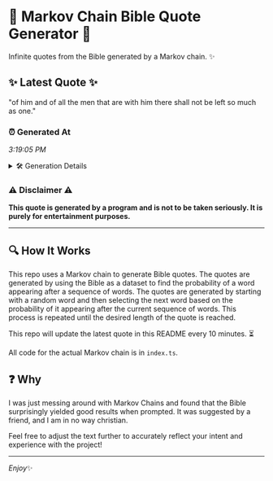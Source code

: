# 📖 Markov Chain Bible Quote Generator 📖

Infinite quotes from the Bible generated by a Markov chain. ✨

## ✨ Latest Quote ✨
"of him and of all the men that are with him there shall not be left so much as one."

### ⏰ Generated At
*3:19:05 PM*

<details>
    <summary>🛠️ Generation Details</summary>
    <p>
        <strong>🌱 Seed:</strong> of<br>
        <strong>🔄 Iterations:</strong> 19<br>
        <strong>📜 Context History:</strong><br>[ of ]: him<br>[ of, him ]: and<br>[ of, him, and ]: of<br>[ of, him, and, of ]: all<br>[ of, him, and, of, all ]: the<br>[ of, him, and, of, all, the ]: men<br>[ him, and, of, all, the, men ]: that<br>[ and, of, all, the, men, that ]: are<br>[ of, all, the, men, that, are ]: with<br>[ all, the, men, that, are, with ]: him<br>[ the, men, that, are, with, him ]: there<br>[ men, that, are, with, him, there ]: shall<br>[ that, are, with, him, there, shall ]: not<br>[ are, with, him, there, shall, not ]: be<br>[ with, him, there, shall, not, be ]: left<br>[ him, there, shall, not, be, left ]: so<br>[ there, shall, not, be, left, so ]: much<br>[ shall, not, be, left, so, much ]: as<br>[ not, be, left, so, much, as ]: one.<br>
    </p>
</details>

### ⚠️ Disclaimer ⚠️
**This quote is generated by a program and is not to be taken seriously. It is purely for entertainment purposes.**

---

## 🔍 How It Works

This repo uses a Markov chain to generate Bible quotes. The quotes are generated by using the Bible as a dataset to find the probability of a word appearing after a sequence of words. The quotes are generated by starting with a random word and then selecting the next word based on the probability of it appearing after the current sequence of words. This process is repeated until the desired length of the quote is reached.

This repo will update the latest quote in this README every 10 minutes. ⏳

All code for the actual Markov chain is in `index.ts`.

## ❓ Why

I was just messing around with Markov Chains and found that the Bible surprisingly yielded good results when prompted. 
It was suggested by a friend, and I am in no way christian.

Feel free to adjust the text further to accurately reflect your intent and experience with the project!

---

*Enjoy*✨
